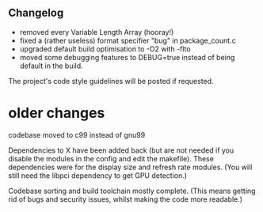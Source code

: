 ## Changelog

- removed every Variable Length Array (hooray!)
- fixed a (rather useless) format specifier "bug" in package_count.c 
- upgraded default build optimisation to -O2 with -flto
- moved some debugging features to DEBUG=true instead of being default in the build.

The project's code style guidelines will be posted if requested.

# older changes

codebase moved to c99 instead of gnu99

Dependencies to X have been added back (but are not needed if you disable the modules in the config and edit the makefile).
These dependencies were for the display size and refresh rate modules. (You will still need the libpci dependency to get GPU detection.)

Codebase sorting and build toolchain mostly complete. (This means getting rid of bugs and security issues, 
whilst making the code more readable.)

